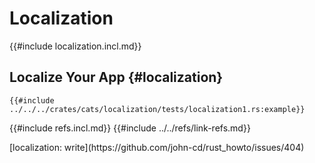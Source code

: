 # Localization

{{#include localization.incl.md}}

## Localize Your App {#localization}

```rust,editable
{{#include ../../../crates/cats/localization/tests/localization1.rs:example}}
```

{{#include refs.incl.md}}
{{#include ../../refs/link-refs.md}}

<div class="hidden">
[localization: write](https://github.com/john-cd/rust_howto/issues/404)
</div>
